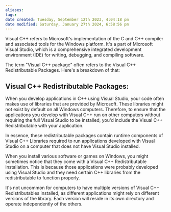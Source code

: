 ```yaml
---
aliases: 
tags: 
date created: Tuesday, September 12th 2023, 4:04:18 pm
date modified: Saturday, January 27th 2024, 6:58:56 pm
---
```

Visual C++ refers to Microsoft's implementation of the C and C++ compiler and associated tools for the Windows platform. It's a part of Microsoft Visual Studio, which is a comprehensive integrated development environment (IDE) for writing, debugging, and compiling software.

The term "Visual C++ package" often refers to the Visual C++ Redistributable Packages. Here's a breakdown of that:

## Visual C++ Redistributable Packages:

When you develop applications in C++ using Visual Studio, your code often makes use of libraries that are provided by Microsoft. These libraries might not exist by default on all Windows computers. Therefore, to ensure that the applications you develop with Visual C++ run on other computers without requiring the full Visual Studio to be installed, you'd include the Visual C++ Redistributable with your application.

In essence, these redistributable packages contain runtime components of Visual C++ Libraries required to run applications developed with Visual Studio on a computer that does not have Visual Studio installed.

When you install various software or games on Windows, you might sometimes notice that they come with a Visual C++ Redistributable installation. This is because those applications were probably developed using Visual Studio and they need certain C++ libraries from the redistributable to function properly.

It's not uncommon for computers to have multiple versions of Visual C++ Redistributables installed, as different applications might rely on different versions of the library. Each version will reside in its own directory and operate independently of the others.